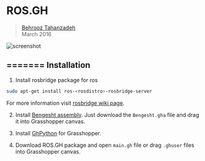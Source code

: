 # ROS.GH

> [Behrooz Tahanzadeh](http://b-tz.com)<br/>
> March 2016<br/>

![screenshot](https://raw.githubusercontent.com/behrooz-tahanzadeh/ROS.GH/master/assets/cover.gif)

=======
Installation
-----
1. Install rosbridge package for ros
```bash
sudo apt-get install ros-<rosdistro>-rosbridge-server
```

For more information visit [rosbridge wiki page](http://wiki.ros.org/rosbridge_suite).<br/>

2. Install [Bengesht assembly](http://www.food4rhino.com/app/bengesht). Just download the `Bengesht.gha` file and drag it into Grasshopper canvas.<br/>

3. Install [GhPython](http://www.food4rhino.com/app/ghpython) for Grasshopper.<br/>

4. Download ROS.GH package and open `main.gh` file or drag `.ghuser` files into Grasshopper canvas.
